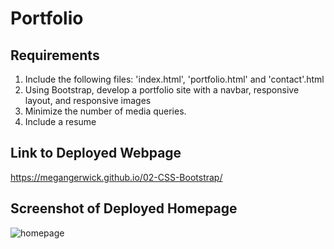 # Portfolio

## Requirements
1. Include the following files: 'index.html', 'portfolio.html' and 'contact'.html
2. Using Bootstrap, develop a portfolio site with a navbar, responsive layout, and responsive images
3. Minimize the number of media queries.
4. Include a resume

## Link to Deployed Webpage
https://megangerwick.github.io/02-CSS-Bootstrap/

## Screenshot of Deployed Homepage 
![homepage](https://user-images.githubusercontent.com/69534417/94206982-4a152e00-fe8c-11ea-8638-f3c7dc6001bc.PNG)
